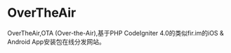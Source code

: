 # OverTheAir
OverTheAir,OTA (Over-the-Air),基于PHP CodeIgniter 4.0的类似fir.im的iOS &amp; Android App安装包在线分发网站。
